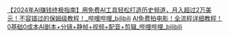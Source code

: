 [【2024年AI赚钱终极指南】用免费AI工具轻松打造历史频道，月入超过2万美元！不容错过的保姆级教程！_哔哩哔哩_bilibili](https://www.bilibili.com/video/BV1Me411Q7SE/?spm_id_from=333.788.recommend_more_video.7&vd_source=dbf6bcb88ffa406224b1704eac3c988e)
[AI免费拍电影！全流程详细教程！0基础0成本AI剧本+分镜+静帧+视频+配音+剪辑_哔哩哔哩_bilibili](https://www.bilibili.com/video/BV1cM4m1d7VU/?spm_id_from=333.788.recommend_more_video.18&vd_source=dbf6bcb88ffa406224b1704eac3c988e)
